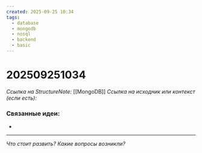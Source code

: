 ```yaml
---
created: 2025-09-25 10:34
tags:
  - database
  - mongodb
  - nosql
  - backend
  - basic
---
```

# 202509251034
*Ссылка на StructureNote:* [[MongoDB]]
*Ссылка на исходник или контекст (если есть):* 

### Связанные идеи:
*   
---

*Что стоит развить? Какие вопросы возникли?*